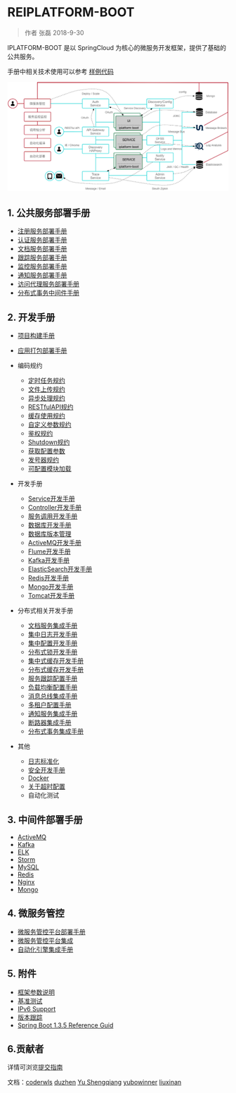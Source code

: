 # REIPLATFORM-BOOT

>  作者 张磊 2018-9-30

IPLATFORM-BOOT 是以 SpringCloud 为核心的微服务开发框架，提供了基础的公共服务。

手册中相关技术使用可以参考 [样例代码](https://github.com/coolbeevip/iplatform-boot-example)



![images/Architecture.png](images/Architecture.png)

## 1. 公共服务部署手册

* [注册服务部署手册](iplatform-common/DiscoveryService.md)
* [认证服务部署手册](iplatform-common/AuthService.md)
* [文档服务部署手册](iplatform-common/DfssService.md)
* [跟踪服务部署手册](iplatform-common/TraceService.md)
* [监控服务部署手册](iplatform-common/AdminService.md)
* [通知服务部署手册](iplatform-common/NotifyService.md)
* [访问代理服务部署手册](iplatform-common/DiscoveryHAProxy.md)
* [分布式事务中间件手册](iplatform-common/ServiceCombAlpha.md)

## 2. 开发手册

* [项目构建手册](YourFirstProject.md)
* [应用打包部署手册](ProjectBuild.md)
* 编码规约

  * [定时任务规约](developer/coding/Schedule.md)
  * [文件上传规约](developer/coding/FileUpload.md)
  * [异步处理规约](developer/coding/Async.md)
  * [RESTfulAPI规约](developer/coding/RESTfulAPI.md)
  * [缓存使用规约](developer/coding/Cache.md)
  * [自定义参数规约](developer/coding/CustomProperties.md)
  * [鉴权规约](developer/coding/Authority.md)
  * [Shutdown规约](developer/coding/Shutdown.md)
  * [获取配置参数](developer/coding/Environment.md)
  * [发号器规约](developer/coding/UUID.md)
  * [可配置模块加载](developer/coding/CustomService.md)
* 开发手册
  * [Service开发手册](developer/service/README.md)
  * [Controller开发手册](developer/controller/README.md)
  * [服务调用开发手册](developer/fegin/README.md)
  * [数据库开发手册](developer/database/README.md)
  * [数据库版本管理](developer/flyway/README.md)
  * [ActiveMQ开发手册](developer/activemq/README.md)
  * [Flume开发手册](developer/flume/README.md)
  * [Kafka开发手册](developer/kafka/README.md)
  * [ElasticSearch开发手册](developer/elasticsearch/README.md)
  * [Redis开发手册](developer/redis/README.md)
  * [Mongo开发手册](developer/mongo/README.md)
  * [Tomcat开发手册](developer/tomcat/README.md)
* 分布式相关开发手册

  * [文档服务集成手册](/developer/dfss/README.md)
  * [集中日志开发手册](/developer/logger/README.md)
  * [集中配置开发手册](/developer/config/README.md)
  * [分布式锁开发手册](developer/distributedlock/README.md)
  * [集中式缓存开发手册](developer/centralizedcache/README.md)
  * [分布式缓存开发手册](developer/distributedcache/README.md)
  * [服务跟踪配置手册](developer/trace/README.md)
  * [负载均衡配置手册](developer/loadbalance/README.md)
  * [消息总线集成手册](developer/messagebus/README.md)
  * [多租户配置手册](developer/multitenant/README.md)
  * [通知服务集成手册](developer/notify/README.md)
  * [断路器集成手册](developer/hystrix/README.md)
  * [分布式事务集成手册](developer/distributedtransactions/README.md)
* 其他

  * [日志标准化](Logs.md)
  * [安全开发手册](Security.md)
  * [Docker](Dockerfile.md)
  * [关于超时配置](Timeout.md)
  * 自动化测试

## 3. 中间件部署手册

- [ActiveMQ](middleware/ActiveMQ.md)
- [Kafka](middleware/Kafka.md)
- [ELK](middleware/ELK.md)
- [Storm](middleware/Storm.md)
- [MySQL](middleware/MySQL.md)
- [Redis](middleware/Redis.md)
- [Nginx](middleware/Nginx.md)
- [Mongo](middleware/Mongo.md)

## 4. 微服务管控

- [微服务管控平台部署手册](product/triden/README.md)
- [微服务管控平台集成](product/triden/API.md)
- [自动化引擎集成手册](product/automatic/README.md)

## 5. 附件

* [框架参数说明](Properties.md)
* [基准测试](Benchmark.md)
* [IPv6 Support](IPv6.md)
* [版本跟踪](ChangeLog.md)
* [Spring Boot 1.3.5 Reference Guid](https://docs.spring.io/spring-boot/docs/1.3.5.RELEASE/reference/html/)

## 6.贡献者

详情可浏览[提交指南](contributing/README.md)

文档：[coderwls](https://github.com/coderwls) [duzhen](https://github.com/duzhen020623) [Yu Shengqiang](https://github.com/ShefronYudy) [yubowinner](https://github.com/yubowinner) [liuxinan](https://github.com/liuxinan)